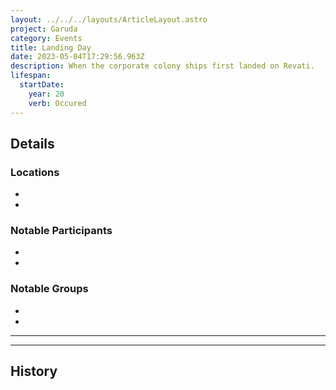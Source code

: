 ```yaml
---
layout: ../../../layouts/ArticleLayout.astro
project: Garuda
category: Events
title: Landing Day
date: 2023-05-04T17:29:56.963Z
description: When the corporate colony ships first landed on Revati.
lifespan:
  startDate:
    year: 20
    verb: Occured
---
```

## Details

### Locations
* 
* 

### Notable Participants
* 
* 

### Notable Groups  
* 
* 

[use double horizontal rule to add a details pane]::
_____
_____

## History